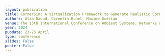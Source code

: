 ```yaml
---
layout: publication
title: CornerSim: A Virtualization Framework to Generate Realistic Corner-Case Scenarios for Autonomous Driving Perception Testing
authors: Alaa Daoud, Corentin Bunel, Maxime Guériau
venue: The 15th International Conference on Ambient Systems, Networks and Technologies (ANT)
year: 2024
pubdate: 23-25 April
type: conference
slides: False
poster: False
---
```

